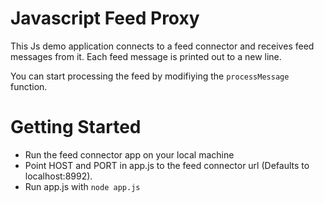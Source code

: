 # Javascript Feed Proxy
This Js demo application connects to a feed connector and receives feed messages from it. Each feed message is printed out to a new line.

You can start processing the feed by modifiying the `processMessage` function.

# Getting Started
- Run the feed connector app on your local machine
- Point HOST and PORT in app.js to the feed connector url (Defaults to localhost:8992).
- Run app.js with `node app.js`
